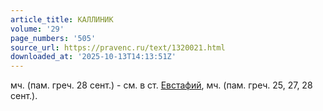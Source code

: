 ```yaml
---
article_title: КАЛЛИНИК
volume: '29'
page_numbers: '505'
source_url: https://pravenc.ru/text/1320021.html
downloaded_at: '2025-10-13T14:13:51Z'
---
```


мч. (пам. греч. 28 сент.) - см. в ст. [Евстафий](https://pravenc.ru/text/Евстафий.html), мч. (пам. греч. 25, 27, 28 сент.).
